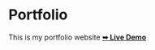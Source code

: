 # Portfolio
This is my portfolio website
<a href="https://portfolio-shivek21.vercel.app/"><strong>➥ Live Demo</strong></a>
